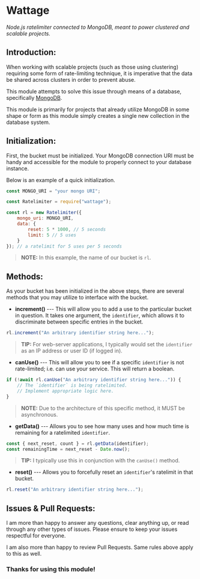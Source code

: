 # Wattage
*Node.js ratelimiter connected to MongoDB, meant to power clustered and scalable projects.*

## Introduction:
When working with scalable projects (such as those using clustering) requiring some form of rate-limiting technique, it is imperative that the data be shared across clusters in order to prevent abuse.

This module attempts to solve this issue through means of a database, specifically [MongoDB](https://www.mongodb.com/).

This module is primarily for projects that already utilize MongoDB in some shape or form as this module simply creates a single new collection in the database system.

## Initialization:
First, the bucket must be initialized. Your MongoDB connection URI must be handy and accessible for the module to properly connect to your database instance.

Below is an example of a quick initialization.
```javascript
const MONGO_URI = "your mongo URI";

const Ratelimiter = require("wattage");

const rl = new Ratelimiter({
	mongo_uri: MONGO_URI,
	data: {
		reset: 5 * 1000, // 5 seconds
		limit: 5 // 5 uses
	}
}); // a ratelimit for 5 uses per 5 seconds
```
> **NOTE:**  In this example, the name of our bucket is `rl`.
## Methods:
As your bucket has been initialized in the above steps, there are several methods that you may utilize to interface with the bucket.
* **increment()** --- This will allow you to add a use to the particular bucket in question. It takes one argument, the `identifier`, which allows it to discriminate between specific entries in the bucket.
```javascript
rl.increment("An arbitrary identifier string here...");
```
> **TIP:**  For web-server applications, I typically would set the `identifier` as an IP address or user ID (if logged in).
* **canUse()** --- This will allow you to see if a specific `identifier` is not rate-limited; i.e. can use your service. This will return a boolean.
```javascript
if (!await rl.canUse("An arbitrary identifier string here...")) {
	// The `identifier`	is being ratelimited.
	// Implement appropriate logic here.
}
```
> **NOTE:**  Due to the architecture of this specific method, it MUST be asynchronous.
* **getData()** --- Allows you to see how many uses and how much time is remaining for a ratelimited `identifier`.
```javascript
const { next_reset, count } = rl.getData(identifier);
const remainingTime = next_reset - Date.now();
```
> **TIP:**  I typically use this in conjunction with the `canUse()` method.
* **reset()** --- Allows you to forcefully reset an `identifier`'s ratelimit in that bucket.
```javascript
rl.reset("An arbitrary identifier string here...");
```
## Issues & Pull Requests:
I am more than happy to answer any questions, clear anything up, or read through any other types of issues. Please ensure to keep your issues respectful for everyone.

I am also more than happy to review Pull Requests. Same rules above apply to this as well.

### Thanks for using this module!